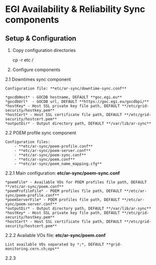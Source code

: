 # EGI Availability & Reliability Sync components

## Setup & Configuration

1. Copy configuration directories
	
	cp -r etc /

2. Configure components

2.1 Downtimes sync component

	Configuration file: **etc/ar-sync/downtime-sync.conf**

	*gocdbHost* - GOCDB hostname, DEFAULT **goc.egi.eu**
	*gocdbUrl*  - GOCDB url, DEFAULT **https://goc.egi.eu/gocdbpi/**
	*hostKey* - Host SSL private key file path, DEFAULT **/etc/grid-security/hostkey.pem**
	*hostCert* - Host SSL certificate file path, DEFAULT **/etc/grid-security/hostcert.pem**
	*outputDir* - Output directory path, DEFAULT **/var/lib/ar-sync**

2.2 POEM profile sync component

	Configuration files: 
		- **etc/ar-sync/poem-profile.conf**
		- **etc/ar-sync/poem-server.conf**
		- **etc/ar-sync/poem-sync.conf**
		- **etc/ar-sync/poem.conf**
		- **etc/ar-sync/poem_name_mapping.cfg**

2.2.1 Main configuration: **etc/ar-sync/poem-sync.conf**

	*poemFile* - Available VOs for POEM profiles file path, DEFAULT **/etc/ar-sync/poem.conf**
	*poemProfileFile* - POEM profiles file path, DEFAULT **/etc/ar-sync/poem-profile.conf**
	*poemServerFile* - POEM profiles file path, DEFAULT **/etc/ar-sync/poem-server.conf**
	*outputDir* - Output directory path, DEFAULT **/var/lib/ar-sync**
	*hostKey* - Host SSL private key file path, DEFAULT **/etc/grid-security/hostkey.pem**
	*hostCert* - Host SSL certificate file path, DEFAULT **/etc/grid-security/hostcert.pem**
	
2.2.2 Available VOs file: **etc/ar-sync/poem.conf**
	
	List available VOs separated by *;*, DEFAULT **grid-monitoring.cern.ch;ops**

2.2.3 
